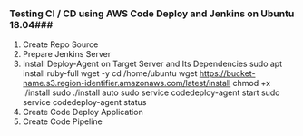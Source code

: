 ### Testing CI / CD using AWS Code Deploy and Jenkins on Ubuntu 18.04###
1.  Create Repo Source  
2.  Prepare Jenkins Server
3.  Install Deploy-Agent on Target Server and Its Dependencies
        sudo apt install ruby-full wget -y
        cd /home/ubuntu
        wget https://bucket-name.s3.region-identifier.amazonaws.com/latest/install
        chmod +x ./install
        sudo ./install auto
        sudo service codedeploy-agent start
        sudo service codedeploy-agent status
4.  Create Code Deploy Application
5.  Create Code Pipeline